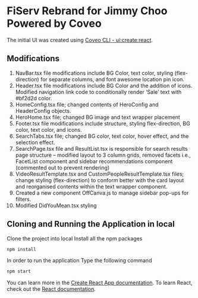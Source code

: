 # FiServ Rebrand for Jimmy Choo Powered by Coveo

The initial UI was created using [Coveo CLI - ui:create:react](https://docs.coveo.com/en/cli/#coveo-uicreatereact-name).

## Modifications
1.	NavBar.tsx file modifications include BG Color, text color, styling (flex-direction) for separate columns, and font awesome location pin icon.
2.	Header.tsx file modifications include BG Color and the addition of icons. Modified navigation link code to conditionally render ‘Sale’ text with #bf2d2d color.
3.	HomeConfig.tsx file; changed contents of HeroConfig and HeaderConfig objects.
4.	HeroHome.tsx file; changed BG image and text wrapper placement
5.	Footer.tsx file modifications include structure, styling flex-direction, BG color, text color, and icons.
6.	SearchTabs.tsx file; changed BG color, text color, hover effect, and the selection effect.
7.	SearchPage.tsx file and ResultList.tsx is responsible for search results page structure – modified layout to 3 column grids, removed facets i.e., FacetList component and sidebar recommendations component (commented out to prevent rendering)
8.	VideoResultTemplate.tsx and CustomPeopleResultTemplate.tsx files; change styling (flex-direction) to conform better with the card layout and reorganised contents within the text wrapper component.
9.	Created a new component OffCanva.js to manage sidebar pop-ups for filters.
10.	Modified DidYouMean.tsx styling

## Cloning and Running the Application in local
Clone the project into local
Install all the npm packages

```bash
npm install
```
In order to run the application Type the following command
```bash
npm start
```
You can learn more in the [Create React App documentation](https://facebook.github.io/create-react-app/docs/getting-started).
To learn React, check out the [React documentation](https://reactjs.org/).
